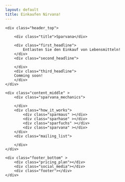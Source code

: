```yaml
---
layout: default
title: Einkaufen Nirvana!
---
```

<!--<img src="/assets/images/large_1.png" alt="" style="border:1px solid red; max-width:100%;height:auto;"> 
https://www.w3schools.com/code/tryit.asp?filename=GEVNXTYDI0Q9 

<img src="/assets/images/sparvana_logo_36.png" alt="">

			<form method="post" name="MyForm">
			<input type="text" name="name" id="name" />
			<input type="submit" name="send" id="send" value="send" />
			</form>


-->
<style>
@font-face {
    font-family: 'restoraextralight-1';
    src: url('/assets/fonts/restoraextralight-1-webfont.woff2') format('woff2'),
         url('/assets/fonts/restoraextralight-1-webfont.woff') format('woff');
    font-weight: normal;
    font-style: normal;
</style>

<div class="grid-container">

	<div class="header_top">
		
		<div class="title">Sparvana</div>		
		
		<div class="first_headline">
			Entlasten Sie den Einkauf von Lebensmitteln! 
		</div>
		<div class="second_headline">
<!--			Sind Sie müde durch alle Supermärkte prospekt aussuchen um die best Angeboten zu finden ? Wenn ja dan melden Sie sich und sparen bis zu 30% jeder monat!--> 
		</div>	
		<div class="third_headline">
		Comming soon!
		</div>		
	</div>

	<div class="content_middle" >
		<div class="sparvana_mechanics">
<!--		Sparvana such durch alle Ihre lieblings Supermärkte prospekte und findet die beste Angebote nach Ihre Auswahl! Ihre reise zum Einkaufen Nirvana fangt als Sparmaus an, anmeldung is kostenlos!--> 
		</div>
		<div class="how_it_works">
			<div class="sparmaus" ></div> 
			<div class="sparhase" ></div>
			<div class="sparfuchs" ></div>
			<div class="sparvana" ></div>
		</div>
		<div class="mailing_list">

		</div>	
	</div>

	<div class="footer_bottom" >
		<div class="pricing_plan"></div>
		<div class="social_media"></div>
		<div class="footer"></div>
	</div>
</div>

<!-- The core Firebase JS SDK is always required and must be listed first -->
<script src="https://www.gstatic.com/firebasejs/7.14.2/firebase-app.js"></script>

<!-- TODO: Add SDKs for Firebase products that you want to use
     https://firebase.google.com/docs/web/setup#available-libraries -->
<script src="https://www.gstatic.com/firebasejs/7.14.2/firebase-analytics.js"></script>
<script src="https://www.gstatic.com/firebasejs/7.14.2/firebase-firestore.js"></script>

<script>
  // Your web app's Firebase configuration
  var firebaseConfig = {
    apiKey: "AIzaSyDLKgD71AO7O9s7xGLQLYjJYlqJWiRf4yU",
    authDomain: "sparvana-firebase.firebaseapp.com",
    databaseURL: "https://sparvana-firebase.firebaseio.com",
    projectId: "sparvana-firebase",
    storageBucket: "sparvana-firebase.appspot.com",
    messagingSenderId: "1049047251963",
    appId: "1:1049047251963:web:982fcbb0c34bb3b6dde95e",
    measurementId: "G-FQDXJT12JN"
  };
  // Initialize Firebase
  firebase.initializeApp(firebaseConfig);
  firebase.analytics();
</script>
  

